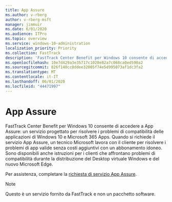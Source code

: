 ```yaml
---
title: App Assure
ms.author: v-rberg
author: v-rberg-msft
manager: jimmuir
ms.date: 6/01/2020
ms.audience: ITPro
ms.topic: overview
ms.service: windows-10-administration
localization_priority: Priority
ms.collection: FastTrack
description: 'FastTrack Center Benefit per Windows 10 consente di accedere a App Assure: un servizio progettato per risolvere i problemi di compatibilità delle applicazioni di Windows 10 e Microsoft 365 Apps.'
ms.openlocfilehash: 10e7d429a3e35717c1028e82a7c068ca0ed590a2
ms.sourcegitcommit: 826f140cc0ddee32005f74e5d995073af1dc3fa2
ms.translationtype: MT
ms.contentlocale: it-IT
ms.lasthandoff: 06/01/2020
ms.locfileid: "44471997"
---
```

# <a name="app-assure"></a>App Assure

FastTrack Center Benefit per Windows 10 consente di accedere a App Assure: un servizio progettato per risolvere i problemi di compatibilità delle applicazioni di Windows 10 e Microsoft 365 Apps. Quando si richiede il servizio App Assure, un tecnico Microsoft lavora con il cliente per risolvere i problemi di app valide senza costi aggiuntivi con un abbonamento idoneo. Sono disponibili anche istruzioni per i clienti che affrontano problemi di compatibilità durante la distribuzione del Desktop virtuale Windows e del nuovo Microsoft Edge. 

Per assistenza, completare la [richiesta di servizio App Assure](https://go.microsoft.com/fwlink/?linkid=2022721).

  > [!NOTE]
> Questo è un servizio fornito da FastTrack e non un pacchetto software.

